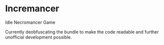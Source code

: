 # Incremancer
Idle Necromancer Game

Currently deobfuscating the bundle to make the code readable and further unofficial development possible.
